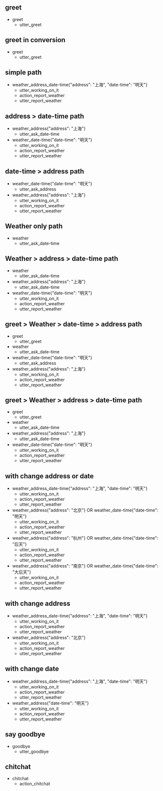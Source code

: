 ## greet
* greet
  - utter_greet

## greet in conversion
* greet
  - utter_greet

## simple path
* weather_address_date-time{"address": "上海", "date-time": "明天"}
  - utter_working_on_it
  - action_report_weather
  - utter_report_weather

## address > date-time path
* weather_address{"address": "上海"}
  - utter_ask_date-time
* weather_date-time{"date-time": "明天"}
  - utter_working_on_it
  - action_report_weather
  - utter_report_weather

## date-time > address path
* weather_date-time{"date-time": "明天"}
  - utter_ask_address
* weather_address{"address": "上海"}
  - utter_working_on_it
  - action_report_weather
  - utter_report_weather

## Weather only path
* weather
  - utter_ask_date-time

## Weather > address > date-time path
* weather
  - utter_ask_date-time
* weather_address{"address": "上海"}
  - utter_ask_date-time
* weather_date-time{"date-time": "明天"}
  - utter_working_on_it
  - action_report_weather
  - utter_report_weather

## greet > Weather > date-time > address path
* greet
  - utter_greet
* weather
  - utter_ask_date-time
* weather_date-time{"date-time": "明天"}
  - utter_ask_address
* weather_address{"address": "上海"}
  - utter_working_on_it
  - action_report_weather
  - utter_report_weather

## greet > Weather > address > date-time path
* greet
  - utter_greet
* weather
  - utter_ask_date-time
* weather_address{"address": "上海"}
  - utter_ask_date-time
* weather_date-time{"date-time": "明天"}
  - utter_working_on_it
  - action_report_weather
  - utter_report_weather
  
## with change address or date
* weather_address_date-time{"address": "上海", "date-time": "明天"}
  - utter_working_on_it
  - action_report_weather
  - utter_report_weather
* weather_address{"address": "北京"} OR weather_date-time{"date-time": "明天"}
  - utter_working_on_it
  - action_report_weather
  - utter_report_weather
* weather_address{"address": "杭州"} OR weather_date-time{"date-time": "后天"}
  - utter_working_on_it
  - action_report_weather
  - utter_report_weather
* weather_address{"address": "南京"} OR weather_date-time{"date-time": "大后天"}
  - utter_working_on_it
  - action_report_weather
  - utter_report_weather
 
## with change address
* weather_address_date-time{"address": "上海", "date-time": "明天"}
  - utter_working_on_it
  - action_report_weather
  - utter_report_weather
* weather_address{"address": "北京"}
  - utter_working_on_it
  - action_report_weather
  - utter_report_weather
  
## with change date
* weather_address_date-time{"address": "上海", "date-time": "明天"}
  - utter_working_on_it
  - action_report_weather
  - utter_report_weather
* weather_address{"date-time": "明天"}
  - utter_working_on_it
  - action_report_weather
  - utter_report_weather

## say goodbye
* goodbye
  - utter_goodbye
  
## chitchat
* chitchat
    - action_chitchat